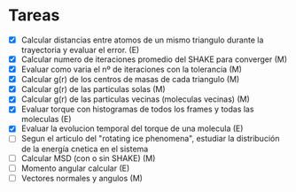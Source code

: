 # Tareas

- [x] Calcular distancias entre atomos de un mismo triangulo durante la trayectoria y evaluar el error. (E)
- [x] Calcular numero de iteraciones promedio del SHAKE para converger (M)
- [x] Evaluar como varia el nº de iteraciones con la tolerancia (M)
- [x] Calcular g(r) de los centros de masas de cada triangulo (M)
- [x] Calcular g(r) de las particulas solas (M)
- [x] Calcular g(r) de las particulas vecinas (moleculas vecinas) (M)
- [x] Evaluar torque con histogramas de todos los frames y todas las moleculas (E)
- [x] Evaluar la evolucion temporal del torque de una molecula (E)
- [ ] Segun el articulo del "rotating ice phenomena", estudiar la distribución de la energía cnetica en el sistema
- [ ] Calcular MSD (con o sin SHAKE) (M)
- [ ] Momento angular calcular (E)
- [ ] Vectores normales y angulos (M)